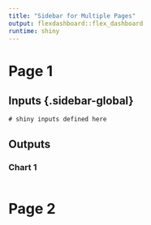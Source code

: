 ```yaml
---
title: "Sidebar for Multiple Pages"
output: flexdashboard::flex_dashboard
runtime: shiny
---
```


Page 1
=====================================  

Inputs {.sidebar-global}
-------------------------------------
 
```{r}
# shiny inputs defined here
```
 
Outputs
-------------------------------------
    
### Chart 1
    
```{r}

```
   
Page 2
=====================================     
